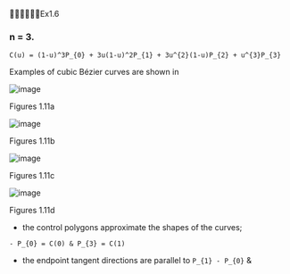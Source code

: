 🚩🚩🚩🚩🚩🚩Ex1.6

### n = 3.

```
𝙲(𝚞) = (𝟷-𝚞)^𝟹𝙿_{𝟶} + 𝟹𝚞(𝟷-𝚞)^𝟸𝙿_{𝟷} + 𝟹𝚞^{𝟸}(𝟷-𝚞)𝙿_{𝟸} + 𝚞^{𝟹}𝙿_{𝟹}
```

Examples of cubic Bézier curves are shown in 

![image](https://github.com/ChenxingWang93/ComputationalGeometry/assets/31954987/b6145ddd-728e-4892-9edf-0c946f05c6a7)

Figures 1.11a

![image](https://github.com/ChenxingWang93/ComputationalGeometry/assets/31954987/94c55c9c-530a-4d7d-a7c2-b1e262dd4123)

Figures 1.11b

![image](https://github.com/ChenxingWang93/ComputationalGeometry/assets/31954987/92bdee0b-8845-42ea-8592-f6a078d91222)

Figures 1.11c

![image](https://github.com/ChenxingWang93/ComputationalGeometry/assets/31954987/5247511e-7426-477a-87b4-431c35766c96)

Figures 1.11d

- the control polygons approximate the shapes of the curves;

```
- 𝙿_{𝟶} = 𝙲(𝟶) & 𝙿_{𝟹} = 𝙲(𝟷)
```
- the endpoint tangent directions are parallel to `𝙿_{1} - 𝙿_{𝟶}` &
